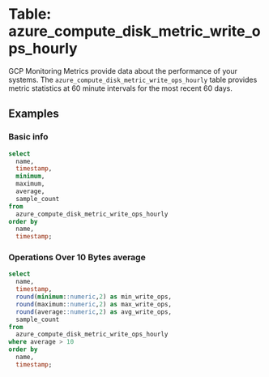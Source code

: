 # Table: azure_compute_disk_metric_write_ops_hourly

GCP Monitoring Metrics provide data about the performance of your systems. The `azure_compute_disk_metric_write_ops_hourly` table provides metric statistics at 60 minute intervals for the most recent 60 days.

## Examples

### Basic info

```sql
select
  name,
  timestamp,
  minimum,
  maximum,
  average,
  sample_count
from
  azure_compute_disk_metric_write_ops_hourly
order by
  name,
  timestamp;
```

### Operations Over 10 Bytes average

```sql
select
  name,
  timestamp,
  round(minimum::numeric,2) as min_write_ops,
  round(maximum::numeric,2) as max_write_ops,
  round(average::numeric,2) as avg_write_ops,
  sample_count
from
  azure_compute_disk_metric_write_ops_hourly
where average > 10
order by
  name,
  timestamp;
```
